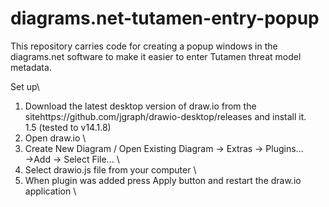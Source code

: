 # diagrams.net-tutamen-entry-popup
This repository carries code for creating a popup windows in the diagrams.net software to make it easier to enter Tutamen threat model metadata.

Set up\
1.  Download  the latest desktop version of draw.io from the sitehttps://github.com/jgraph/drawio-desktop/releases and install it. \
1.5 (tested to v14.1.8)
2.  Open draw.io \
3.  Create New Diagram / Open Existing Diagram → Extras → Plugins... →Add → Select File... \
4.  Select drawio.js file from your computer \
5.  When   plugin   was   added   press   Apply   button   and   restart   the   draw.io application \

